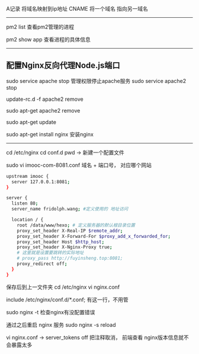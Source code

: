 A记录 将域名映射到ip地址
CNAME 将一个域名 指向另一域名

---

pm2 list 查看pm2管理的进程

pm2 show app 查看进程的具体信息

---

## 配置Nginx反向代理Node.js端口


sudo service apache stop  管理权限停止apache服务
sudo service apache2 stop  

update-rc.d -f apache2 remove

sudo apt-get apache2 remove

sudo apt-get update

sudo apt-get install nginx 安装nginx

---

cd /etc/nginx
cd conf.d  pwd -> 新建一个配置文件

sudo vi imooc-com-8081.conf  域名 + 端口号， 对应哪个网站

```bash
upstream imooc {
  server 127.0.0.1:8081;
}

server {
  listen 80;
  server_name fridolph.wang; #定义使用的 地址访问

  location / {
    root /data/www/hexo; # 定义服务器的默认根目录位置
    proxy_set_header X-Real-IP $remote_addr;
    proxy_set_header X-Forward-For $proxy_add_x_forwarded_for;
    proxy_set_header Host $http_host;
    proxy_set_header X-Nginx-Proxy true;
    # 这里就是设置要跳转的实际地址
    # proxy_pass http://fuyinsheng.top:8081;
    proxy_redirect off;
  }
}
```

保存后到上一文件夹 cd /etc/nginx   vi nginx.conf

include /etc/nginx/conf.d/*.conf; 有这一行，不用管

sudo nginx -t 检查nginx有没配置错误

通过之后重启 nginx 服务  sudo nginx -s reload

vi nginx.conf  -> server_tokens off 把注释取消， 前端查看 nginx版本信息就不会暴露太多

